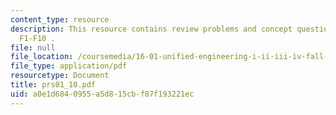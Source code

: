 ```yaml
---
content_type: resource
description: This resource contains review problems and concept questions from lectures
  F1-F10 .
file: null
file_location: /coursemedia/16-01-unified-engineering-i-ii-iii-iv-fall-2005-spring-2006/a0e1d6840955a5d815cbf87f193221ec_prs01_10.pdf
file_type: application/pdf
resourcetype: Document
title: prs01_10.pdf
uid: a0e1d684-0955-a5d8-15cb-f87f193221ec
---
```

